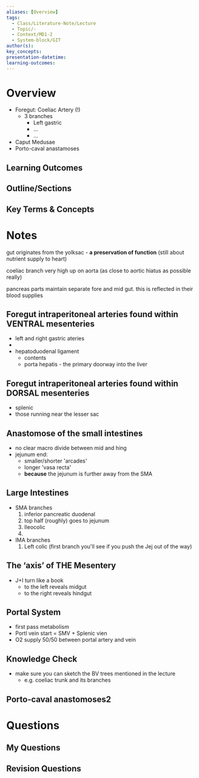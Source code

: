 ```yaml
---
aliases: [Overview]
tags:
  - Class/Literature-Note/Lecture
  - Topic/-
  - Context/MD1-2
  - System-block/GIT
author(s): 
key_concepts: 
presentation-datetime: 
learning-outcomes:
---
```


# Overview
- Foregut: Coeliac Artery (!)
	- 3 branches
		- Left gastric
		- ...
		- ...
- Caput Medusae
- Porto-caval anastamoses
## Learning Outcomes

## Outline/Sections

## Key Terms & Concepts


# Notes

gut originates from the yolksac - **a preservation of function** (still about nutrient supply to heart)

coeliac branch very high up on aorta (as close to aortic hiatus as possible really)

pancreas parts maintain separate fore and mid gut. this is reflected in their blood supplies

## Foregut intraperitoneal arteries found within VENTRAL mesenteries
- left and right gastric ateries
- 
- hepatoduodenal ligament
	- contents
	- porta hepatis - the primary doorway into the liver
## Foregut intraperitoneal arteries found within DORSAL mesenteries
- splenic
- those running near the lesser sac

## Anastomose of the small intestines
- no clear macro divide between mid and hing
- jejunum end:
	- smaller/shorter 'arcades'
	- longer 'vasa recta'
	- **because** the jejunum is further away from the SMA

## Large Intestines
- SMA branches
	1. inferior pancreatic duodenal
	2. top half (roughly) goes to jejunum
	3. Ileocolic
	4. 
- IMA branches
	1. Left colic (first branch you'll see if you push the Jej out of the way)

## The ‘axis’ of THE Mesentery
- J+I turn like a book
	- to the left reveals midgut
	- to the right reveals hindgut

## Portal System
- first pass metabolism
- Portl vein start = SMV + Splenic vien
- O2 supply 50/50 between portal artery and vein
## Knowledge Check
- make sure you can sketch the BV trees mentioned in the lecture
	- e.g. coeliac trunk and its branches

## Porto-caval anastomoses2
# Questions

## My Questions
## Revision Questions




